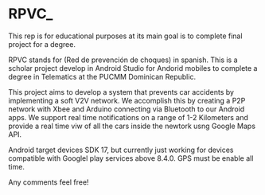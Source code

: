 # RPVC_
This rep is for educational purposes at its main goal is to complete final project for a degree.

RPVC stands for (Red de prevención de choques) in spanish.
This is a scholar project develop in Android Studio for Andorid mobiles to complete a degree in Telematics at the PUCMM Dominican Republic.

This project aims to develop a system that prevents car accidents by implementing a soft V2V network. We accomplish this by creating a P2P 
network with Xbee and Arduino connecting via Bluetooth to our Android apps. We support real time notifications on a range of 1-2 Kilometers 
and provide a real time viw of all the cars inside the newtork usng Google Maps API. 

Android target devices SDK 17, but currently just working for devices compatible with Googlel play services above 8.4.0.
GPS must be enable all time. 

Any comments feel free!

